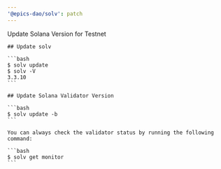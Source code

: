 ```yaml
---
'@epics-dao/solv': patch
---
```


Update Solana Version for Testnet

    ## Update solv

    ```bash
    $ solv update
    $ solv -V
    3.3.10
    ```

    ## Update Solana Validator Version

    ```bash
    $ solv update -b
    ```

    You can always check the validator status by running the following command:

    ```bash
    $ solv get monitor
    ```
